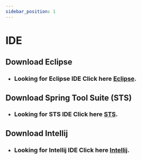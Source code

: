 ```yaml
---
sidebar_position: 1
---
```


# IDE

## Download Eclipse

- ### Looking for Eclipse IDE Click here [Eclipse](.https://www.eclipse.org/downloads/).

## Download Spring Tool Suite (STS)

- ### Looking for STS IDE Click here [STS](https://spring.io/tools).

## Download Intellij

- ### Looking for Intellij IDE Click here [Intellij](https://www.jetbrains.com/idea/download/?section=windows).
